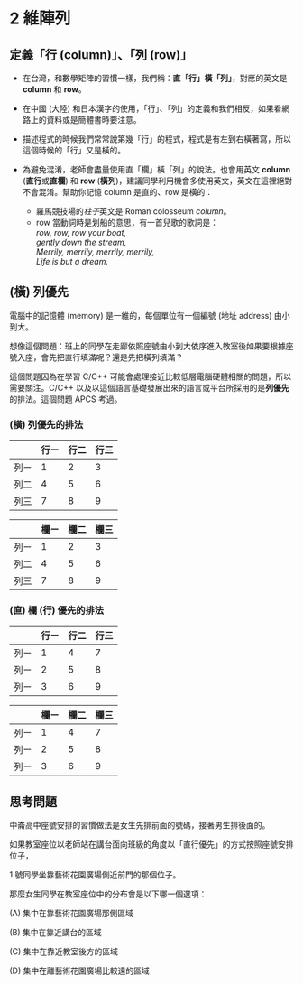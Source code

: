 # 2 維陣列

## 定義「行 (column)」、「列 (row)」

- 在台灣，和數學矩陣的習慣一樣，我們稱：**直「行」橫「列」**，對應的英文是 **column** 和 **row**。  

- 在中國 (大陸) 和日本漢字的使用，「行」、「列」的定義和我們相反，如果看網路上的資料或是簡體書時要注意。  
  
- 描述程式的時候我們常常說第幾「行」的程式，程式是有左到右橫著寫，所以這個時候的「行」又是橫的。  
  
- 為避免混淆，老師會盡量使用直「欄」橫「列」的說法。也會用英文 **column** (**直行**或**直欄**) 和 **row** (**橫列**)，建議同學利用機會多使用英文，英文在這裡絕對不會混淆。幫助你記憶 column 是直的、row 是橫的：
  - 羅馬競技場的*柱子*英文是 Roman colosseum *column*。
  - row 當動詞時是划船的意思，有一首兒歌的歌詞是：  
    *row, row, row your boat,*  
    *gently down the stream,*  
    *Merrily, merrily, merrily, merrily,*  
    *Life is but a dream.*  

## (橫) 列優先

電腦中的記憶體 (memory) 是一維的，每個單位有一個編號 (地址 address) 由小到大。  

想像這個問題：班上的同學在走廊依照座號由小到大依序進入教室後如果要根據座號入座，會先把直行填滿呢？還是先把橫列填滿？  

這個問題因為在學習 C/C++ 可能會處理接近比較低層電腦硬體相關的問題，所以需要關注。C/C++ 以及以這個語言基礎發展出來的語言或平台所採用的是**列優先**的排法。這個問題 APCS 考過。

### (橫) 列優先的排法

|     | 行ㄧ | 行二 | 行三 |
| :-: | --- | --- | --- |
|  列ㄧ | 1   | 2   | 3   |
|  列二 | 4   | 5   | 6   |
|  列三 | 7   | 8   | 9   |

|     | 欄ㄧ | 欄二 | 欄三 |
| :-: | --- | --- | --- |
|  列ㄧ | 1   | 2   | 3   |
|  列二 | 4   | 5   | 6   |
|  列三 | 7   | 8   | 9   |

### (直) 欄 (行) 優先的排法

|     | 行ㄧ | 行二 | 行三 |
| :-: | --- | --- | --- |
|  列ㄧ  | 1   | 4   | 7   |
|  列ㄧ  | 2   | 5   | 8   |
|  列ㄧ  | 3   | 6   | 9   |

|     | 欄ㄧ | 欄二 | 欄三 |
| :-: | --- | --- | --- |
|  列ㄧ  | 1   | 4   | 7   |
|  列ㄧ  | 2   | 5   | 8   |
|  列ㄧ  | 3   | 6   | 9   |

## 思考問題  

中崙高中座號安排的習慣做法是女生先排前面的號碼，接著男生排後面的。  

如果教室座位以老師站在講台面向班級的角度以「直行優先」的方式按照座號安排位子，  

1 號同學坐靠藝術花園廣場側近前門的那個位子。  

那麼女生同學在教室座位中的分布會是以下哪一個選項：

(A) 集中在靠藝術花園廣場那側區域  

(B) 集中在靠近講台的區域  

(C) 集中在靠近教室後方的區域

(D) 集中在離藝術花園廣場比較遠的區域  
